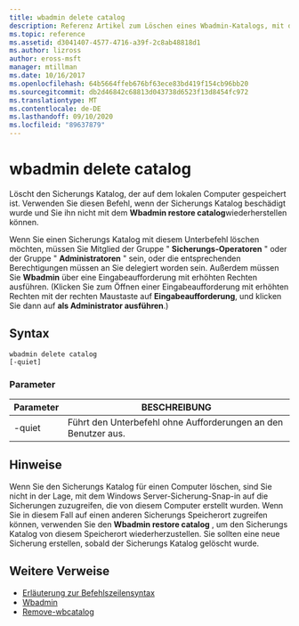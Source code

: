 ```yaml
---
title: wbadmin delete catalog
description: Referenz Artikel zum Löschen eines Wbadmin-Katalogs, mit dem der auf dem lokalen Computer gespeicherte Sicherungs Katalog gelöscht wird.
ms.topic: reference
ms.assetid: d3041407-4577-4716-a39f-2c8ab48818d1
ms.author: lizross
author: eross-msft
manager: mtillman
ms.date: 10/16/2017
ms.openlocfilehash: 64b5664ffeb676bf63ece83bd419f154cb96bb20
ms.sourcegitcommit: db2d46842c68813d043738d6523f13d8454fc972
ms.translationtype: MT
ms.contentlocale: de-DE
ms.lasthandoff: 09/10/2020
ms.locfileid: "89637879"
---
```

# <a name="wbadmin-delete-catalog"></a>wbadmin delete catalog



Löscht den Sicherungs Katalog, der auf dem lokalen Computer gespeichert ist. Verwenden Sie diesen Befehl, wenn der Sicherungs Katalog beschädigt wurde und Sie ihn nicht mit dem **Wbadmin restore catalog**wiederherstellen können.

Wenn Sie einen Sicherungs Katalog mit diesem Unterbefehl löschen möchten, müssen Sie Mitglied der Gruppe " **Sicherungs-Operatoren** " oder der Gruppe " **Administratoren** " sein, oder die entsprechenden Berechtigungen müssen an Sie delegiert worden sein. Außerdem müssen Sie **Wbadmin** über eine Eingabeaufforderung mit erhöhten Rechten ausführen. (Klicken Sie zum Öffnen einer Eingabeaufforderung mit erhöhten Rechten mit der rechten Maustaste auf **Eingabeaufforderung**, und klicken Sie dann auf **als Administrator ausführen**.)

## <a name="syntax"></a>Syntax

```
wbadmin delete catalog
[-quiet]
```

### <a name="parameters"></a>Parameter

|Parameter|BESCHREIBUNG|
|---------|-----------|
|-quiet|Führt den Unterbefehl ohne Aufforderungen an den Benutzer aus.|

## <a name="remarks"></a>Hinweise

Wenn Sie den Sicherungs Katalog für einen Computer löschen, sind Sie nicht in der Lage, mit dem Windows Server-Sicherung-Snap-in auf die Sicherungen zuzugreifen, die von diesem Computer erstellt wurden. Wenn Sie in diesem Fall auf einen anderen Sicherungs Speicherort zugreifen können, verwenden Sie den **Wbadmin restore catalog** , um den Sicherungs Katalog von diesem Speicherort wiederherzustellen. Sie sollten eine neue Sicherung erstellen, sobald der Sicherungs Katalog gelöscht wurde.

## <a name="additional-references"></a>Weitere Verweise

- [Erläuterung zur Befehlszeilensyntax](command-line-syntax-key.md)
-   [Wbadmin](wbadmin.md)
-   [Remove-wbcatalog](/powershell/module/windowserverbackup/?view=winserver2012r2-ps)
